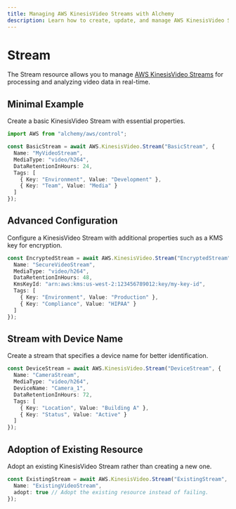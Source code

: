```yaml
---
title: Managing AWS KinesisVideo Streams with Alchemy
description: Learn how to create, update, and manage AWS KinesisVideo Streams using Alchemy Cloud Control.
---
```


# Stream

The Stream resource allows you to manage [AWS KinesisVideo Streams](https://docs.aws.amazon.com/kinesisvideo/latest/userguide/) for processing and analyzing video data in real-time.

## Minimal Example

Create a basic KinesisVideo Stream with essential properties.

```ts
import AWS from "alchemy/aws/control";

const BasicStream = await AWS.KinesisVideo.Stream("BasicStream", {
  Name: "MyVideoStream",
  MediaType: "video/h264",
  DataRetentionInHours: 24,
  Tags: [
    { Key: "Environment", Value: "Development" },
    { Key: "Team", Value: "Media" }
  ]
});
```

## Advanced Configuration

Configure a KinesisVideo Stream with additional properties such as a KMS key for encryption.

```ts
const EncryptedStream = await AWS.KinesisVideo.Stream("EncryptedStream", {
  Name: "SecureVideoStream",
  MediaType: "video/h264",
  DataRetentionInHours: 48,
  KmsKeyId: "arn:aws:kms:us-west-2:123456789012:key/my-key-id",
  Tags: [
    { Key: "Environment", Value: "Production" },
    { Key: "Compliance", Value: "HIPAA" }
  ]
});
```

## Stream with Device Name

Create a stream that specifies a device name for better identification.

```ts
const DeviceStream = await AWS.KinesisVideo.Stream("DeviceStream", {
  Name: "CameraStream",
  MediaType: "video/h264",
  DeviceName: "Camera_1",
  DataRetentionInHours: 72,
  Tags: [
    { Key: "Location", Value: "Building A" },
    { Key: "Status", Value: "Active" }
  ]
});
```

## Adoption of Existing Resource

Adopt an existing KinesisVideo Stream rather than creating a new one.

```ts
const ExistingStream = await AWS.KinesisVideo.Stream("ExistingStream", {
  Name: "ExistingVideoStream",
  adopt: true // Adopt the existing resource instead of failing.
});
```